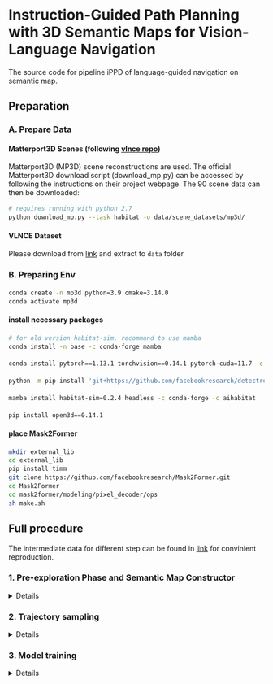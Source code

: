 # Instruction-Guided Path Planning with 3D Semantic Maps for Vision-Language Navigation

The source code for pipeline iPPD of language-guided navigation on semantic map.

## Preparation

### A. Prepare Data

#### Matterport3D Scenes (following [vlnce repo](https://github.com/jacobkrantz/VLN-CE/tree/e41ffc9ea6194655fa13f59e27f0868c4c67207a?tab=readme-ov-file))
Matterport3D (MP3D) scene reconstructions are used. The official Matterport3D download script (download_mp.py) can be accessed by following the instructions on their project webpage. The 90 scene data can then be downloaded:
```bash
# requires running with python 2.7
python download_mp.py --task habitat -o data/scene_datasets/mp3d/
```

#### VLNCE Dataset

Please download from [link](https://drive.google.com/file/d/1fo8F4NKgZDH-bPSdVU3cONAkt5EW-tyr/view) and extract to ```data``` folder

### B. Preparing Env
```bash
conda create -n mp3d python=3.9 cmake=3.14.0
conda activate mp3d
```

#### install necessary packages
```bash
# for old version habitat-sim, recommand to use mamba
conda install -n base -c conda-forge mamba

conda install pytorch==1.13.1 torchvision==0.14.1 pytorch-cuda=11.7 -c pytorch -c nvidia

python -m pip install 'git+https://github.com/facebookresearch/detectron2.git'

mamba install habitat-sim=0.2.4 headless -c conda-forge -c aihabitat

pip install open3d==0.14.1

```

#### place Mask2Former
```bash
mkdir external_lib 
cd external_lib
pip install timm
git clone https://github.com/facebookresearch/Mask2Former.git
cd Mask2Former
cd mask2former/modeling/pixel_decoder/ops
sh make.sh
```

## Full procedure
The intermediate data for different step can be found in [link]() for convinient reproduction.

### 1. Pre-exploration Phase and Semantic Map Constructor 
<details>
<summary>Details</summary>

#### a. download mask2former ckpt
Please place the checkpoint [link](https://dl.fbaipublicfiles.com/maskformer/mask2former/coco/panoptic/maskformer2_swin_large_IN21k_384_bs16_100ep/model_final_f07440.pkl) under ```map_generation/meta_data/mask2former_ckpt```
```bash
cd map_generation/meta_data/mask2former_ckpt
wget https://dl.fbaipublicfiles.com/maskformer/mask2former/coco/panoptic/maskformer2_swin_large_IN21k_384_bs16_100ep/model_final_f07440.pkl

```

#### b. run the script

```bash
sh run_recon.sh
```
Here is a sample of reconstructed semantic map
![sem map](./assets/semmap_sample.png)

</details>

### 2. Trajectory sampling

<details>
<summary>Details</summary>

#### place the processed navmap based on semmap

Move the ```preprocessed_navmap``` folder to ```data/preprocessed_navmap```. This is used as a navigation map.

#### set OpenAI keys

```bash
export API_KEY="..."
export ORGANIZATION="..."
```

#### generating data
Random paths are enough for training trajectories. The validation trajectory should be proposed in two parts, first from random trajectories, another part from particle sampled trajectories.

```bash
cd traj_sampling
sh gen_train.sh
sh gen_pipeline_seen.sh
sh gen_pipeline_unseen.sh

```

</details>

### 3. Model training
<details>
<summary>Details</summary>

```bash
cd scoring_trainer

# training and evaluation with merged object list requires less reproduction effort 
sh scripts/train_gtobj_eval_unseen_cat.sh # train
sh scripts/eval_gtobj_eval_unseen_cat.sh  # eval 

```

#### evaluate on habitat-sim

Currently only support evaluation on habitat-sim v0.2.2, the config system has huge change due to the update.

```bash
cd grid2sim_eval/preprocess_paths
# modify the prediction file in main.py
# then
python main.py

```

```bash
# modify the input config RESULT_PATH and evaluate the results
sh exps/eval_nolearning_route.sh

```

TODO:

- [ ]  adapt the config of no learning agent to higher habitat-sim


</details>